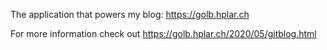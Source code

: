 The application that powers my blog: https://golb.hplar.ch

For more information check out https://golb.hplar.ch/2020/05/gitblog.html
